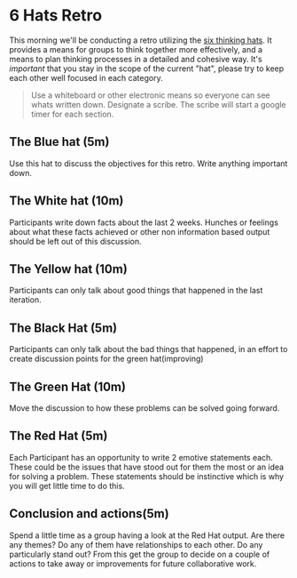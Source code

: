 # 6 Hats Retro

This morning we'll be conducting a retro utilizing the [six thinking hats](https://en.wikipedia.org/wiki/Six_Thinking_Hats). It provides a means for groups to think together more effectively, and a means to plan thinking processes in a detailed and cohesive way. It's *important* that you stay in the scope of the current "hat", please try to keep each other well focused in each category.

> Use a whiteboard or other electronic means so everyone can see whats written down. Designate a scribe. The scribe will start a google timer for each section.

## The Blue hat (5m)
Use this hat to discuss the objectives for this retro. Write anything important down.

## The White hat (10m)
Participants write down facts about the last 2 weeks. Hunches or feelings about what these facts achieved or other non information based output should be left out of this discussion.

## The Yellow hat (10m)
Participants can only talk about good things that happened in the last iteration.

## The Black Hat (5m)
Participants can only talk about the bad things that happened, in an effort to create discussion points for the green hat(improving)

## The Green Hat (10m)
Move the discussion to how these problems can be solved going forward.

## The Red Hat (5m)
Each Participant has an opportunity to write 2 emotive statements each. These could be the issues that have stood out for them the most or an idea for solving a problem. These statements should be instinctive which is why you will get little time to do this.

## Conclusion and actions(5m)
Spend a little time as a group having a look at the Red Hat output. Are there any themes? Do any of them have relationships to each other. Do any particularly stand out? From this get the group to decide on a couple of actions to take away or improvements for future collaborative work.

